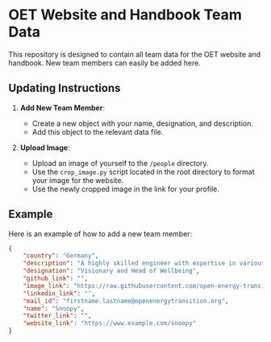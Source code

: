 # OET Website and Handbook Team Data

This repository is designed to contain all team data for the OET website and handbook. New team members can easily be added here.

## Updating Instructions

1. **Add New Team Member**:
    - Create a new object with your name, designation, and description.
    - Add this object to the relevant data file.

2. **Upload Image**:
    - Upload an image of yourself to the `/people` directory.
    - Use the `crop_image.py` script located in the root directory to format your image for the website.
    - Use the newly cropped image in the link for your profile.

## Example

Here is an example of how to add a new team member:

```json
{
    "country": "Germany",
    "description": "A highly skilled engineer with expertise in various programming languages.",
    "designation": "Visionary and Head of Wellbeing",
    "github_link": "",   
    "image_link": "https://raw.githubusercontent.com/open-energy-transition/oet-data-bank/master/people/marthasnoopy_cropped.jpg",
    "linkedin_link": "",
    "mail_id": "firstname.lastname@openenergytransition.org",
    "name": "Snoopy",
    "twitter_link": "",
    "website_link": "https://www.example.com/snoopy"
}